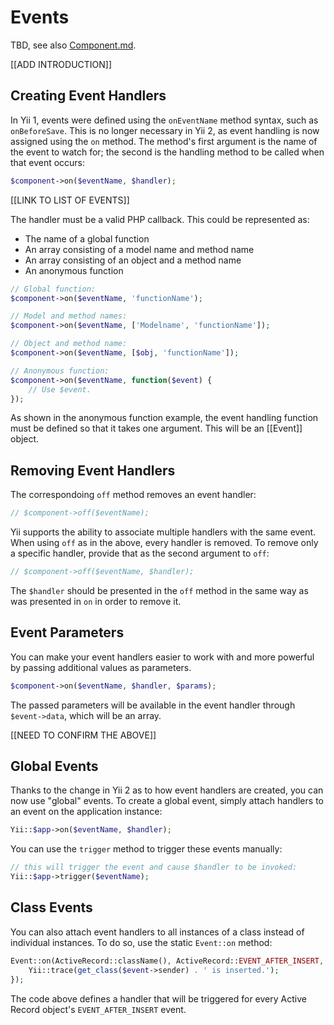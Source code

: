 Events
======

TBD, see also [Component.md](../api/base/Component.md).

[[ADD INTRODUCTION]]

Creating Event Handlers
-----------------------

In Yii 1, events were defined using the `onEventName` method syntax, such as `onBeforeSave`. This is no longer necessary in Yii 2, as event handling is now assigned using the `on` method. The method's first argument is the name of the event to watch for; the second is the handling method to be called when that event occurs:

```php
$component->on($eventName, $handler);
```

[[LINK TO LIST OF EVENTS]]

The handler must be a valid PHP callback. This could be represented as:

* The name of a global function
* An array consisting of a model name and method name
* An array consisting of an object and a method name
* An anonymous function

```php
// Global function:
$component->on($eventName, 'functionName');

// Model and method names:
$component->on($eventName, ['Modelname', 'functionName']);

// Object and method name:
$component->on($eventName, [$obj, 'functionName']);

// Anonymous function:
$component->on($eventName, function($event) {
	// Use $event.
});
```

As shown in the anonymous function example, the event handling function must be defined so that it takes one argument. This will be an [[Event]] object.


Removing Event Handlers
-----------------------

The correspondoing `off` method removes an event handler:

```php
// $component->off($eventName);
```

Yii supports the ability to associate multiple handlers with the same event. When using `off` as in the above, every handler is removed. To remove only a specific handler, provide that as the second argument to `off`:

```php
// $component->off($eventName, $handler);
```

The `$handler` should be presented in the `off` method in the same way as was presented in `on` in order to remove it.

Event Parameters
----------------

You can make your event handlers easier to work with and more powerful by passing additional values as parameters. 

```php
$component->on($eventName, $handler, $params);
```

The passed parameters will be available in the event handler through `$event->data`, which will be an array.

[[NEED TO CONFIRM THE ABOVE]]

Global Events
-------------

Thanks to the change in Yii 2 as to how event handlers are created, you can now use "global" events. To create a global event, simply attach handlers to an event on the application instance:

```php
Yii::$app->on($eventName, $handler);
```

You can use the `trigger` method to trigger these events manually:

```php
// this will trigger the event and cause $handler to be invoked:
Yii::$app->trigger($eventName);
```

Class Events
------------

You can also attach event handlers to all instances of a class instead of individual instances. To do so, use the static `Event::on` method:

```php
Event::on(ActiveRecord::className(), ActiveRecord::EVENT_AFTER_INSERT, function ($event) {
	Yii::trace(get_class($event->sender) . ' is inserted.');
});
```

The code above defines a handler that will be triggered for every Active Record object's `EVENT_AFTER_INSERT` event.
